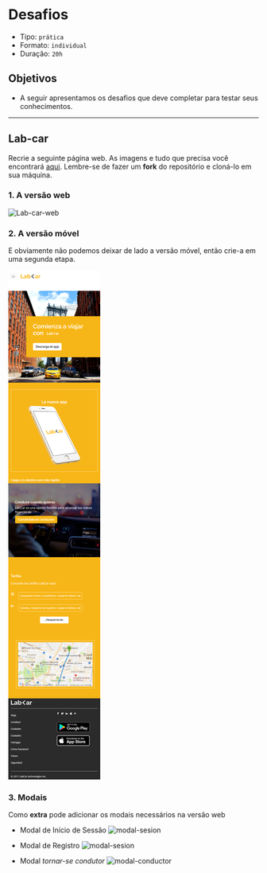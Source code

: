 # Desafios

- Tipo: `prática`
- Formato: `individual`
- Duração: `20h`

## Objetivos

- A seguir apresentamos os desafios que deve completar para testar seus conhecimentos.

***

## Lab-car

Recrie a seguinte página web. As imagens e tudo que precisa você encontrará [aqui](https://github.com/Laboratoria-learning/lab-car-boilerplate). Lembre-se de fazer um **fork** do repositório e cloná-lo em sua máquina.

### 1. A versão web

![Lab-car-web](https://raw.githubusercontent.com/Laboratoria/curricula-js/f659ee55eeb322341c314d7d080bb22468e9a576/04-social-network/01-css-frameworks/08-code-challenges/images/desktop.png)

### 2. A versão móvel
E obviamente não podemos deixar de lado a versão móvel, então crie-a em uma segunda etapa.

![Lab-car-movil](https://raw.githubusercontent.com/AnaSalazar/curricula-js/0b700308f0c6ed452596912fcef8103b8f88386b/04-social-network/01-css-frameworks/08-code-challenges/images/v-movil.png)

### 3. Modais

Como **extra** pode adicionar os modais necessários na versão web

- Modal de Início de Sessão
![modal-sesion](https://raw.githubusercontent.com/Laboratoria/curricula-js/f659ee55eeb322341c314d7d080bb22468e9a576/04-social-network/01-css-frameworks/08-code-challenges/images/modal-inicio-sesion.png)

- Modal de Registro
![modal-sesion](https://raw.githubusercontent.com/Laboratoria/curricula-js/f659ee55eeb322341c314d7d080bb22468e9a576/04-social-network/01-css-frameworks/08-code-challenges/images/modal-registrate.png)

- Modal _tornar-se condutor_
![modal-conductor](https://raw.githubusercontent.com/Laboratoria/curricula-js/f659ee55eeb322341c314d7d080bb22468e9a576/04-social-network/01-css-frameworks/08-code-challenges/images/modal-conductor.png)
